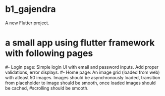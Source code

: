 # b1_gajendra

A new Flutter project.
# a small app using flutter framework with following pages
#- Login page: Simple login UI with email and password inputs. Add proper validations, error displays.
#- Home page: An image grid (loaded from web) with atleast 50 images. Images should be asynchronously loaded, transition from placeholder to image should be smooth, once loaded images should be cached, #scrolling should be smooth.

